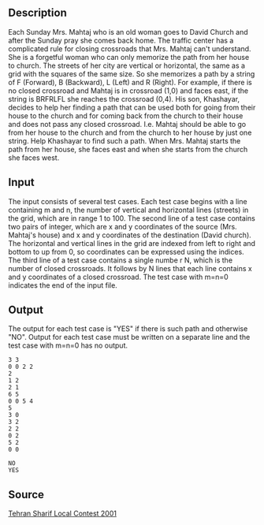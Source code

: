 <h2>Description</h2><p>Each Sunday Mrs. Mahtaj who is an old woman goes to David Church and after the Sunday pray she comes back home. The traffic center has a complicated rule for closing crossroads that Mrs. Mahtaj can't  understand. She is a forgetful woman who can only memorize the path from her house to church. The streets of her city are   vertical or horizontal, the same as a grid with the squares of the same size. So she memorizes a path by a string of F (Forward), B  (Backward), L (Left) and R (Right). For example, if there is no closed crossroad and Mahtaj is in crossroad (1,0) and faces east, if the string is BRFRLFL she reaches the crossroad (0,4). His son, Khashayar, decides to help her finding a path that can be used both for going from their house to the church and for coming back from the church to their house and does not pass any closed crossroad. I.e. Mahtaj should be able to go from her house to the church and from the church to her house by just one string.  Help Khashayar to find such a path.  When Mrs. Mahtaj starts the path from her house, she faces east and when she starts from the church she faces west. </p><h2>Input</h2><p>The input consists of several test cases. Each test case begins with a line containing m and n, the number of vertical and horizontal lines (streets) in the grid, which are in range 1 to 100. The second line of a test case contains two pairs of integer, which are  x and  y coordinates of the source (Mrs. Mahtaj's house) and x and  y coordinates of the destination (David church). The horizontal and vertical lines in the grid are indexed from left to right and bottom to up from 0, so coordinates can be expressed using the indices. The third line of a test case contains a single numbe r N, which is the number of closed crossroads. It follows by N lines that each line contains x and y coordinates of a closed crossroad. The test case with m=n=0 indicates the end of the input file. </p><h2>Output</h2><p>The output for each test case is  "YES" if there is such path and otherwise "NO". Output for each test case must be written on a separate line and the test case with m=n=0 has no output. </p><pre><code class="language-input1">3 3
0 0 2 2
2
1 2
2 1
6 5
0 0 5 4
5
3 0 
3 2
2 2
0 2
5 2 
0 0</code></pre><pre><code class="language-output1">NO
YES</code></pre><h2>Source</h2><a href="searchproblem?field=source&amp;key=Tehran+Sharif+Local+Contest+2001">Tehran Sharif Local Contest 2001</a>